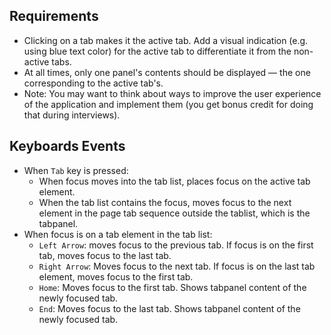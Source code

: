 ## Requirements

- Clicking on a tab makes it the active tab. Add a visual indication (e.g. using blue text color) for the active tab to differentiate it from the non-active tabs.
- At all times, only one panel's contents should be displayed — the one corresponding to the active tab's.
- Note: You may want to think about ways to improve the user experience of the application and implement them (you get bonus credit for doing that during interviews).

## Keyboards Events

- When `Tab` key is pressed:
  - When focus moves into the tab list, places focus on the active tab element.
  - When the tab list contains the focus, moves focus to the next element in the page tab sequence outside the tablist, which is the tabpanel.
- When focus is on a tab element in the tab list:
  - `Left Arrow`: moves focus to the previous tab. If focus is on the first tab, moves focus to the last tab.
  - `Right Arrow`: Moves focus to the next tab. If focus is on the last tab element, moves focus to the first tab.
  - `Home`: Moves focus to the first tab. Shows tabpanel content of the newly focused tab.
  - `End`: Moves focus to the last tab. Shows tabpanel content of the newly focused tab.
